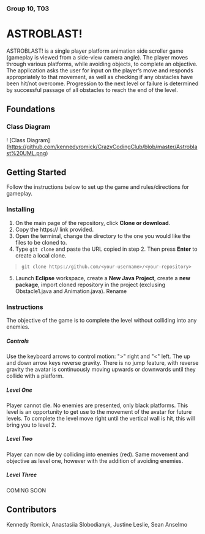 ### Group 10, T03
# ASTROBLAST!
ASTROBLAST! is a single player platform animation side scroller game (gameplay is viewed from a side-view camera angle). The player moves through various platforms, while avoiding objects, to complete an objective. The application asks the user for input on the player’s move and responds appropriately to that movement, as well as checking if any obstacles have been hit/not overcome. Progression to the next level or failure is determined by successful passage of all obstacles to reach the end of the level.

## Foundations
### Class Diagram 
! [Class Diagram] (https://github.com/kennedyromick/CrazyCodingClub/blob/master/Astroblast%20UML.png)

## Getting Started
Follow the instructions below to set up the game and rules/directions for gameplay.

### Installing
1. On the main page of the repository, click **Clone or download**.
2. Copy the https:// link provided.
3. Open the terminal, change the directory to the one you would like the files to be cloned to. 
4. Type `git clone` and paste the URL copied in step 2. Then press **Enter** to create a local clone.
  > `git clone https://github.com/<your-username>/<your-repository>`
5. Launch **Eclipse** workspace, create a **New Java Project**, create a **new package**, import cloned repository in the project (exclusing Obstacle1.java and Animation.java). Rename 

### Instructions
The objective of the game is to complete the level without colliding into any enemies.
##### Controls
Use the keyboard arrows to control motion: ">" right and "<" left. The up and down arrow keys reverse gravity. There is no jump feature, with reverse gravity the avatar is continuously moving upwards or downwards until they collide with a platform.
##### Level One
Player cannot die. No enemies are presented, only black platforms. This level is an opportunity to get use to the movement of the avatar for future levels. To complete the level move right until the vertical wall is hit, this will bring you to level 2.
##### Level Two
Player can now die by colliding into enemies (red). Same movement and objective as level one, however with the addition of avoiding enemies.
##### Level Three
COMING SOON

## Contributors
Kennedy Romick,
Anastasiia Slobodianyk,
Justine Leslie,
Sean Anselmo
